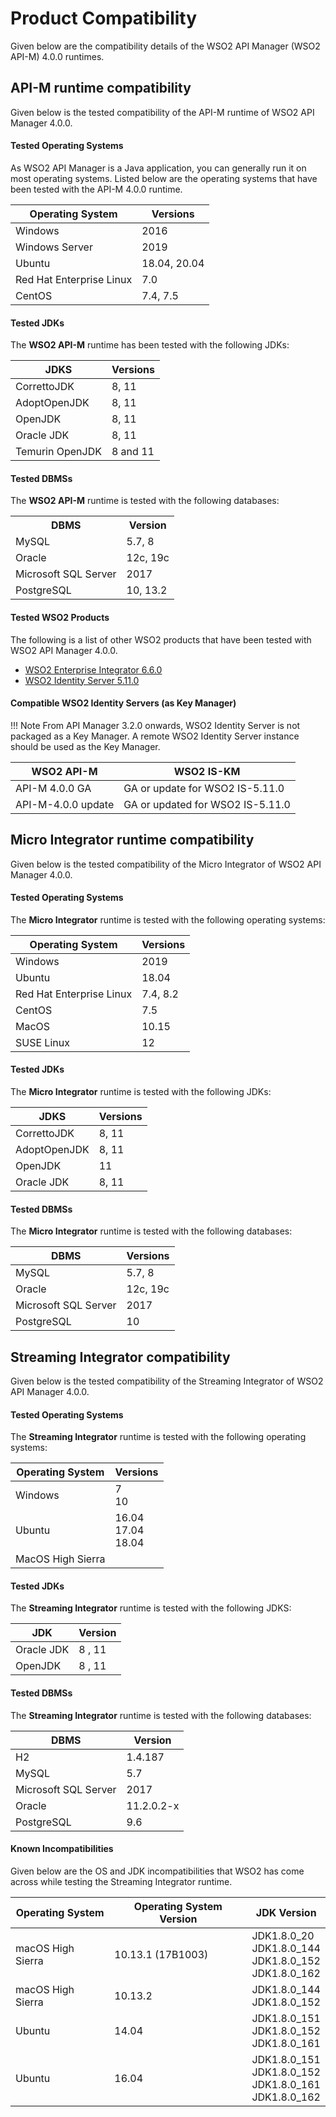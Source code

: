 # Product Compatibility

Given below are the compatibility details of the WSO2 API Manager (WSO2 API-M) 4.0.0 runtimes.

## API-M runtime compatibility

Given below is the tested compatibility of the API-M runtime of WSO2 API Manager 4.0.0.

#### Tested Operating Systems

As WSO2 API Manager is a Java application, you can generally run it on most operating systems. Listed below are the operating systems that have been tested with the API-M 4.0.0 runtime.

|**Operating System**|**Versions**|
|--------------------|------------|
|Windows             | 2016       |
|Windows Server      | 2019       |
|Ubuntu              | 18.04, 20.04 |
|Red Hat Enterprise Linux   |7.0  |
|CentOS              |7.4, 7.5    |

#### Tested JDKs

The **WSO2 API-M** runtime has been tested with the following JDKs:

|**JDKS**            |**Versions**|
|--------------------|-----------|
|CorrettoJDK         | 8, 11     |
|AdoptOpenJDK        | 8, 11     |
|OpenJDK             | 8, 11     |
|Oracle JDK          | 8, 11     |
|Temurin OpenJDK     | 8 and 11  |

#### Tested DBMSs

The **WSO2 API-M** runtime is tested with the following databases:

<table>
<th><b>DBMS</b></th>
<th><b>Version</b></th>
<tr>
<td>MySQL</td>
<td>5.7, 8</td>
</tr>
<tr>
<td>Oracle</td>
<td>12c, 19c</td>
</tr>
<tr>
<td>Microsoft SQL Server</td>
<td>2017</td>
</tr>
<tr>
<td>PostgreSQL</td>
<td>10, 13.2</td>
</tr>
</table>

#### Tested WSO2 Products

The following is a list of other WSO2 products that have been tested with WSO2 API Manager 4.0.0.

- [WSO2 Enterprise Integrator 6.6.0](https://wso2.com/enterprise-integrator/6.6.0#)
- [WSO2 Identity Server 5.11.0](https://wso2.com/identity-and-access-management/#)

#### Compatible WSO2 Identity Servers (as Key Manager)

!!! Note 
    From API Manager 3.2.0 onwards, WSO2 Identity Server is not packaged as a Key Manager. A remote WSO2 Identity Server instance should be used as the Key Manager.

<table>
<thead>
<tr class="header" >
<th>WSO2 API-M</th>
<th>WSO2 IS-KM</th>
</tr>
</thead>
<tbody>
<tr class="even">
<td>API-M 4.0.0 GA</td>
<td>GA or update for WSO2 IS-5.11.0</td>
</tr>
<tr class="even">
<td>API-M-4.0.0 update</td>
<td>GA or updated for WSO2 IS-5.11.0</td>
</tr>
</tbody>
</table>

## Micro Integrator runtime compatibility

Given below is the tested compatibility of the Micro Integrator of WSO2 API Manager 4.0.0.

#### Tested Operating Systems

The **Micro Integrator** runtime is tested with the following operating systems:

|**Operating System**|**Versions**|
|--------------------|------------|
|Windows             | 2019       |
|Ubuntu              |18.04       |
|Red Hat Enterprise Linux |7.4, 8.2  |
|CentOS              |      7.5   |
|MacOS               | 10.15      |
|SUSE Linux          | 12         |

#### Tested JDKs

The **Micro Integrator** runtime is tested with the following JDKs:

| **JDKS**            |**Versions**|
|---------------------|------------|
| CorrettoJDK         | 8, 11      |
| AdoptOpenJDK        | 8, 11      |
| OpenJDK             | 11         |
| Oracle JDK          | 8, 11      |

#### Tested DBMSs

The **Micro Integrator** runtime is tested with the following databases:

|**DBMS**     |**Versions**|
|--------------|-----------|
|MySQL         | 5.7, 8    |
|Oracle        | 12c, 19c  |
|Microsoft SQL Server| 2017|
|PostgreSQL            |10 |

## Streaming Integrator compatibility

Given below is the tested compatibility of the Streaming Integrator of WSO2 API Manager 4.0.0.

#### Tested Operating Systems

The **Streaming Integrator** runtime is tested with the following operating systems:

|**Operating System**|**Versions**|
|--------------------|-----------|
|Windows             | 7<br/>10  |
|Ubuntu              |16.04<br/>17.04<br/>18.04|
|MacOS High Sierra   | |

#### Tested JDKs

The **Streaming Integrator** runtime is tested with the following JDKS:

|**JDK**             |**Version**    |
|--------------------|---------------|
|Oracle JDK          | 8 , 11        |
|OpenJDK             | 8 , 11        |

#### Tested DBMSs

The **Streaming Integrator** runtime is tested with the following databases:

|**DBMS**            |**Version**|
|--------------------|-----------|
|H2                  |1.4.187    |
|MySQL               |5.7        |
|Microsoft SQL Server|2017       |
|Oracle              |11.2.0.2-x |
|PostgreSQL          |9.6        |

#### Known Incompatibilities

Given below are the OS and JDK incompatibilities that WSO2 has come across while testing the Streaming Integrator runtime.

|**Operating System**|**Operating System Version**|**JDK Version**|
|--------------------|----------------------------|---------------|
|macOS High Sierra   |10.13.1 (17B1003)           |JDK1.8.0_20<br/>JDK1.8.0_144<br/>JDK1.8.0_152<br/>JDK1.8.0_162|
|macOS High Sierra   |10.13.2                     |JDK1.8.0_144<br/>JDK1.8.0_152|
|Ubuntu              |14.04                       |JDK1.8.0_151<br/>JDK1.8.0_152<br/>JDK1.8.0_161|
|Ubuntu              |16.04                       |JDK1.8.0_151<br/>JDK1.8.0_152<br/>JDK1.8.0_161<br/>JDK1.8.0_162|

